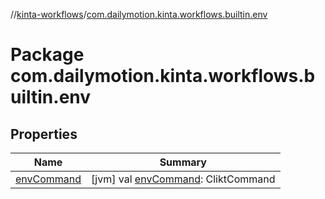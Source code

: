 //[kinta-workflows](../../index.md)/[com.dailymotion.kinta.workflows.builtin.env](index.md)



# Package com.dailymotion.kinta.workflows.builtin.env  


## Properties  
  
|  Name |  Summary | 
|---|---|
| <a name="com.dailymotion.kinta.workflows.builtin.env//envCommand/#/PointingToDeclaration/"></a>[envCommand](env-command.md)| <a name="com.dailymotion.kinta.workflows.builtin.env//envCommand/#/PointingToDeclaration/"></a> [jvm] val [envCommand](env-command.md): CliktCommand   <br>|

